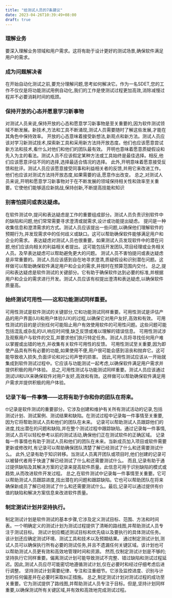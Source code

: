 ```yaml
---
title: "给测试人员的7条建议"
date: 2023-04-26T10:39:49+08:00
draft: true
---
```


### 理解业务
要深入理解业务领域和用户需求。这将有助于设计更好的测试场景,确保软件满足用户的需求。

### 成为问题解决者
在开始自动化测试之前,要充分理解问题,思考如何解决它。作为一名SDET,您的工作不仅仅是将功能测试用例自动化,我们的工作是使测试过程更加高效,消除减慢过程并不必要消耗时间的瓶颈。 

### 保持开放的心态并愿意学习新事物
对测试人员来说,保持开放的心态和愿意学习新事物是至关重要的,因为软件测试领域不断发展。新技术,方法和工具不断涌现,测试人员需要随时了解这些发展,才能在其角色中保持效率。
开放的心态意味着接受新想法,新观点和新方法。测试人员应该对学习新测试技术,探索新工具和采用新方法持开放态度。他们也应该愿意尝试新方法和技术,看什么对他们和他们的团队最有效。
开明也意味着愿意质疑假设和先入为主的看法。测试人员不应该假定某种方法或工具始终是最佳选择。相反,他们应该愿意评估不同的选择,选择最适合情况的选择。
此外,开明意味着愿意接受反馈和批评。测试人员应该愿意接受同事和利益相关者的反馈,并用它来改进工作。他们也应该对测试方法持开放态度,如果需要的话,愿意作出改变。
总之,对测试人员来说,开明和愿意学习新事物对于在不断发展的领域保持相关性和效率至关重要。它使他们能够适应新挑战,保持创新,不断提高技能和知识


### 别害怕提问或表达疑虑。
在软件测试中,提问和表达疑虑是工作的重要组成部分。测试人员负责识别软件中的缺陷和问题,他们常常需要寻求澄清或就需求,设计或功能提出疑虑。
提问是一种收集信息和澄清需求的方式。测试人员应该提出一些问题,以确保他们理解软件的预期行为,并发现需求中的任何歧义或缺口。这可以帮助确保软件能够满足用户和企业的需求。
表达疑虑对测试人员也很重要。如果测试人员发现软件中的潜在问题,他们应该向相关的利益相关者提出。这可能包括开发团队,项目经理或业务相关人员。及早表达疑虑可以帮助避免更大的问题。 
测试人员不害怕提问或表达疑虑是非常重要的。测试人员应该感到自在地寻求澄清,质疑假设和识别潜在问题。这样做可以帮助确保软件满足用户和企业的需求,并按时在预算范围内交付。
总之,提问和表达疑虑是软件测试的关键部分。它有助于确保软件达到必要的标准,并根据用户和企业的需求进行开发。测试人员应该有权提出澄清和表达疑虑,以确保软件质量高。

### 始终测试可用性——这和功能测试同样重要。 
可用性测试是软件测试的关键部分,它和功能测试同样重要。可用性测试是评估产品的用户界面(UI)和用户体验(UX)的过程,以确保它对用户友好,高效和有效。 
可用性测试的目的是识别任何可能阻止用户有效使用软件的可用性问题。这些问题可能包括混乱或杂乱的UI,响应时间慢,缺乏反馈或难以理解的错误信息。
可用性测试涉及观察用户与软件的交互,并要求他们执行特定任务。测试人员将寻找任何用户难以掌握或出错的地方,并收集有关软件可用性的反馈。 
可用性测试至关重要,因为即使产品具有所有必要的功能,如果使用不便,用户很可能会感到沮丧和抛弃它。这可能导致收入损失,负面评论和对公司声誉的损害。
因此,可用性测试应该从一开始就集成到软件测试过程中。它应该与功能测试一起考虑,以确保软件满足用户需求并提供积极的用户体验。 
总之,可用性测试与功能测试同样重要。测试人员应该通过测试UI和UX来确保软件对用户友好,高效和有效。这样做可以帮助确保软件满足用户需求并提供积极的用户体验。

### 记录下每一件事情——这将有助于你和你的团队在将来。
:nerd_face:记录是软件测试的重要部分。它涉及创建和维护有关所有测试活动的记录,包括测试计划、测试案例、测试结果和缺陷。在测试过程中记录每一件事情至关重要,因为它将帮助测试人员和他们的团队在未来。
记录可以帮助测试人员跟踪他们的进度,找出潜在的问题和缺陷,并在整个测试过程中跟踪缺陷。通过记录每一件事情,测试人员可以轻松参考以前的测试活动,确保他们正在测试软件的正确区域。 
记录每一件事情也有助于测试人员和他们的团队在未来。当新成员加入项目或软件需要更新或修改时,有记录可以帮助确保团队清楚了解已经测试了什么和还需要测试什么。 
此外,记录有助于知识转移。当测试人员离开团队或项目时,他们创建的记录可以被替代者用于快速了解已经测试了什么和还需要测试什么。 
而且,记录有助于通过提供缺陷及其解决方案的记录来提高软件质量。此信息可用于识别缺陷的模式或趋势,从而改进软件开发过程。 
总之,在软件测试中记录每一件事情至关重要。它可以帮助测试人员跟踪进度,找出潜在的问题和跟踪缺陷。它也可以帮助团队在将来确保新成员了解已经测试了什么和还需要测试什么。最后,记录可以通过提供有价值的缺陷和解决方案信息来改进软件质量。 

### 制定测试计划并坚持执行。
制定测试计划是软件测试的基本步骤,它涉及定义测试目标、范围、方法和时间表。一个明确定义的测试计划为测试过程提供了清晰的路线图,并帮助测试人员专注于测试目标。 
测试计划应概述测试目标和优先级以及要执行的具体测试任务。该计划还应确定测试环境、测试工具和技术以及预期结果。 
通过制定测试计划,测试人员可以确保执行所有必要的测试任务,并且不遗漏任何关键区域。该计划也可以帮助测试人员更有效和高效地管理时间和资源。
然而,仅制定测试计划是不够的;坚持执行它同样重要。偏离测试计划可能导致测试不完整、错过缺陷和测试过程延迟。因此,测试人员应尽可能密切地遵循测试计划,仅在必要时和经过仔细考虑后进行调整。
坚持测试计划需要纪律、专注和注重细节。它涉及监控进度、识别与计划的任何偏差并在必要时采取纠正措施。 
总之,制定测试计划对测试过程的成功至关重要。它为测试提供了路线图,并帮助测试人员专注于目标。但是,坚持计划同样重要,以确保测试所有关键区域,并有效和高效地完成测试过程。
